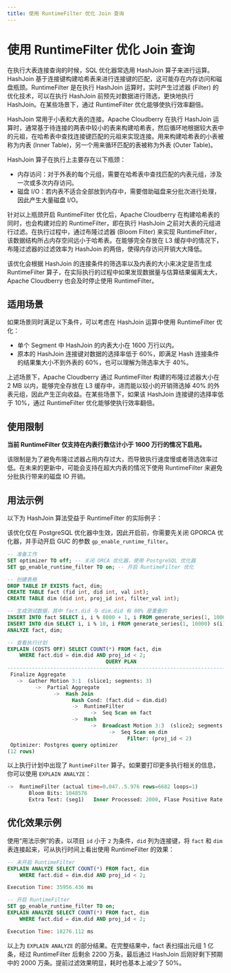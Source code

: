 ```yaml
---
title: 使用 RuntimeFilter 优化 Join 查询
---
```


# 使用 RuntimeFilter 优化 Join 查询

在执行大表连接查询的时候，SQL 优化器常选用 HashJoin 算子来进行运算。HashJoin 基于连接键构建哈希表来进行连接键的匹配，这可能存在内存访问和磁盘瓶颈。RuntimeFilter 是在执行 HashJoin 运算时，实时产生过滤器 (Filter) 的优化技术，可以在执行 HashJoin 前预先对数据进行筛选，更快地执行 HashJoin。在某些场景下，通过 RuntimeFilter 优化能够使执行效率翻倍。

HashJoin 常用于小表和大表的连接。Apache Cloudberry 在执行 HashJoin 运算时，通常基于待连接的两表中较小的表来构建哈希表，然后循环地根据较大表中的元祖，在哈希表中查找连接键匹配的元祖来实现连接。用来构建哈希表的小表被称为内表 (Inner Table)，另一个用来循环匹配的表被称为外表 (Outer Table)。

HashJoin 算子在执行上主要存在以下瓶颈：

- 内存访问：对于外表的每个元组，需要在哈希表中查找匹配的内表元组，涉及一次或多次内存访问。
- 磁盘 I/O：若内表不适合全部放到内存中，需要借助磁盘来分批次进行处理，因此产生大量磁盘 I/O。

针对以上瓶颈开启 RuntimeFilter 优化后，Apache Cloudberry 在构建哈希表的同时，也会构建对应的 RuntimeFilter，即在执行 HashJoin 之前对大表的元组进行过滤。在执行过程中，通过布隆过滤器 (Bloom Filter) 来实现 RuntimeFilter，该数据结构所占内存空间远小于哈希表。在能够完全存放在 L3 缓存中的情况下，布隆过滤器的过滤效率为 HashJoin 的两倍，使得内存访问开销大大降低。

该优化会根据 HashJoin 的连接条件的筛选率以及内表的大小来决定是否生成 RuntimeFilter 算子，在实际执行的过程中如果发现数据量与估算结果偏离太大，Apache Cloudberry 也会及时停止使用 RuntimeFilter。

## 适用场景

如果场景同时满足以下条件，可以考虑在 HashJoin 运算中使用 RuntimeFilter 优化：

- 单个 Segment 中 HashJoin 的内表大小在 1600 万行以内。
- 原本的 HashJoin 连接键对数据的选择率低于 60%，即满足 Hash 连接条件的结果集大小不到外表的 60%，也可以理解为筛选率大于 40%。

上述场景下，Apache Cloudberry 通过 RuntimeFilter 构建的布隆过滤器大小在 2 MB 以内，能够完全存放在 L3 缓存中，进而能以较小的开销筛选掉 40% 的外表元组，因此产生正向收益。在某些场景下，如果该 HashJoin 连接键的选择率低于 10%，通过 RuntimeFilter 优化能够使执行效率翻倍。

## 使用限制

**当前 RuntimeFilter 仅支持在内表行数估计小于 1600 万行的情况下启用。**

该限制是为了避免布隆过滤器占用内存过大，而导致执行速度慢或者筛选效率过低。在未来的更新中，可能会支持在超大内表的情况下使用 RuntimeFilter 来避免分批执行带来的磁盘 IO 开销。

## 用法示例

以下为 HashJoin 算法受益于 RuntimeFilter 的实际例子：

该优化仅在 PostgreSQL 优化器中生效，因此开启前，你需要先关闭 GPORCA 优化器，并手动开启 GUC 的参数 `gp_enable_runtime_filter`。

```sql
-- 准备工作
SET optimizer TO off; -- 关闭 ORCA 优化器，使用 PostgreSQL 优化器
SET gp_enable_runtime_filter TO on; -- 开启 RuntimeFilter 优化

-- 创建表格
DROP TABLE IF EXISTS fact, dim;
CREATE TABLE fact (fid int, did int, val int);
CREATE TABLE dim (did int, proj_id int, filter_val int);

-- 生成测试数据，其中 fact.did 与 dim.did 有 80% 是重叠的
INSERT INTO fact SELECT i, i % 8000 + 1, i FROM generate_series(1, 100000) s(i);
INSERT INTO dim SELECT i, i % 10, i FROM generate_series(1, 10000) s(i);
ANALYZE fact, dim;

-- 查看执行计划
EXPLAIN (COSTS OFF) SELECT COUNT(*) FROM fact, dim
    WHERE fact.did = dim.did AND proj_id < 2;
                                QUERY PLAN
---------------------------------------------------------------------------
 Finalize Aggregate
   ->  Gather Motion 3:1  (slice1; segments: 3)
         ->  Partial Aggregate
               ->  Hash Join
                     Hash Cond: (fact.did = dim.did)
                     ->  RuntimeFilter
                           ->  Seq Scan on fact
                     ->  Hash
                           ->  Broadcast Motion 3:3  (slice2; segments: 3)
                                 ->  Seq Scan on dim
                                       Filter: (proj_id < 2)
 Optimizer: Postgres query optimizer
(12 rows)
```

以上执行计划中出现了 `RuntimeFilter` 算子。如果要打印更多执行相关的信息，你可以使用 `EXPLAIN ANALYZE`：

```sql
->  RuntimeFilter (actual time=0.047..5.976 rows=6682 loops=1)
       Bloom Bits: 1048576
       Extra Text: (seg1)   Inner Processed: 2000, Flase Positive Rate: 0.000000
```

## 优化效果示例

使用“用法示例”的表，以项目 `id` 小于 `2` 为条件，`did` 列为连接键，将 `fact` 和 `dim` 表连接起来，可从执行时间上看出使用 RuntimeFilter 的效果：

```sql
-- 未开启 RuntimeFilter
EXPLAIN ANALYZE SELECT COUNT(*) FROM fact, dim
    WHERE fact.did = dim.did AND proj_id < 2;

Execution Time: 35956.436 ms

-- 开启 RuntimeFilter
SET gp_enable_runtime_filter TO on;
EXPLAIN ANALYZE SELECT COUNT(*) FROM fact, dim
    WHERE fact.did = dim.did AND proj_id < 2;

Execution Time: 18276.112 ms
```

以上为 `EXPLAIN ANALYZE` 的部分结果。在完整结果中，fact 表扫描出元组 1 亿条，经过 RuntimeFilter 后剩余 2200 万条，最后通过 HashJoin 后刚好剩下预期中的 2000 万条。提前过滤效果明显，耗时也基本上减少了 50%。
